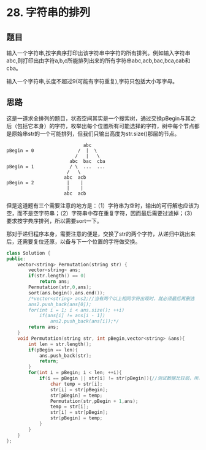 # 28. 字符串的排列
## 题目
输入一个字符串,按字典序打印出该字符串中字符的所有排列。例如输入字符串abc,则打印出由字符a,b,c所能排列出来的所有字符串abc,acb,bac,bca,cab和cba。

输入一个字符串,长度不超过9(可能有字符重复),字符只包括大小写字母。

## 思路
这是一道求全排列的题目，状态空间其实是一个搜索树，通过交换pBegin与其之后（包括它本身）的字符，枚举出每个位置所有可能选择的字符，树中每个节点都是原始串str的一个可能排列，但我们只输出高度为str.size()那层的节点。
```
                            abc
pBegin = 0                /  |  \
                         /   |   \
                       abc  bac  cba
pBegin = 1             / \  ...  ...
                      /   \
                     abc  acb
pBegin = 2            |    |
                      |    |
                     abc  acb
```
但是这道题有三个需要注意的地方是：（1）字符串为空时，输出的可行解也应该为空，而不是空字符串；（2）字符串中存在重复字符，因而最后需要过滤掉；（3）要求按字典序排列，所以需要sort一下。

那对于递归程序本身，需要注意的便是，交换了str的两个字符，从递归中跳出来后，还需要复位还原，以备与下一个位置的字符做交换。
```C++
class Solution {
public:
    vector<string> Permutation(string str) {
        vector<string> ans;
        if(str.length() == 0)
            return ans;
        Permutation(str,0,ans);
        sort(ans.begin(),ans.end());
        /*vector<string> ans2;//当有两个以上相同字符出现时，就必须最后再删选
        ans2.push_back(ans[0]);
        for(int i = 1; i < ans.size(); ++i)
            if(ans[i] != ans[i - 1])
                ans2.push_back(ans[i]);*/
        return ans;
    }
    void Permutation(string str, int pBegin,vector<string> &ans){
        int len = str.length();
        if(pBegin == len){
            ans.push_back(str);
            return;
        }
        for(int i = pBegin; i < len; ++i){
            if(i == pBegin || str[i] != str[pBegin]){//测试数据比较弱，所以这样可以过，但当有两个以上相同字符出现时，就必须最后再删选
            	char temp = str[i];
            	str[i] = str[pBegin];
            	str[pBegin] = temp;
            	Permutation(str,pBegin + 1,ans);
            	temp = str[i];
            	str[i] = str[pBegin];
            	str[pBegin] = temp;
            }
        }
    }
};
```
